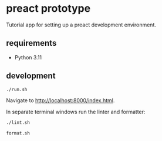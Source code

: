 # preact prototype

Tutorial app for setting up a preact development environment.

## requirements

- Python 3.11

## development

```bash
./run.sh
```

Navigate to <http://localhost:8000/index.html>.

In separate terminal windows run the linter and formatter:

```bash
./lint.sh
```

```bash
format.sh
```
